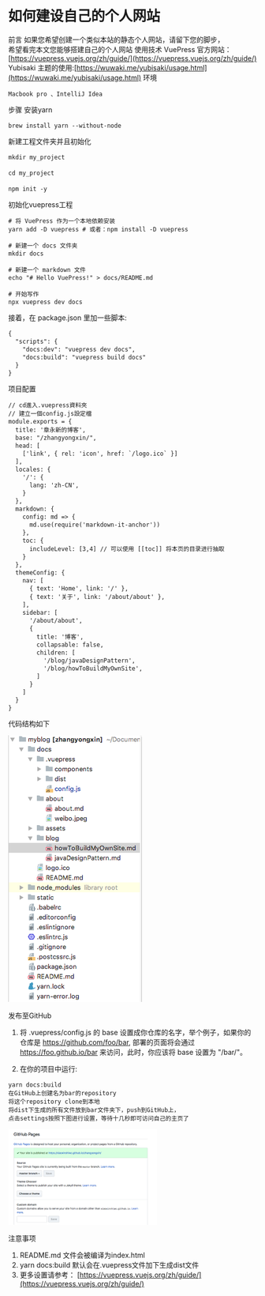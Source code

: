 # 如何建设自己的个人网站
<authorAndTime dateTime='2018-04-24 19:30:06'/>

前言
如果您希望创建一个类似本站的静态个人网站，请留下您的脚步，<br/>
希望看完本文您能够搭建自己的个人网站
使用技术
VuePress 官方网站：[https://vuepress.vuejs.org/zh/guide/](https://vuepress.vuejs.org/zh/guide/)
Yubisaki 主题的使用:[https://wuwaki.me/yubisaki/usage.html](https://wuwaki.me/yubisaki/usage.html)
环境
```
Macbook pro 、IntelliJ Idea
```
步骤
安装yarn
```
brew install yarn --without-node
```
新建工程文件夹并且初始化
```
mkdir my_project

cd my_project

npm init -y
```
初始化vuepress工程
```
# 将 VuePress 作为一个本地依赖安装
yarn add -D vuepress # 或者：npm install -D vuepress

# 新建一个 docs 文件夹
mkdir docs

# 新建一个 markdown 文件
echo "# Hello VuePress!" > docs/README.md

# 开始写作
npx vuepress dev docs
```
接着，在 package.json 里加一些脚本:
```
{
  "scripts": {
    "docs:dev": "vuepress dev docs",
    "docs:build": "vuepress build docs"
  }
}
```
项目配置
```
// cd進入.vuepress資料夾
// 建立一個config.js設定檔
module.exports = {
  title: '章永新的博客',
  base: "/zhangyongxin/",
  head: [
    ['link', { rel: 'icon', href: `/logo.ico` }]
  ],
  locales: {
    '/': {
      lang: 'zh-CN',
    }
  },
  markdown: {
    config: md => {
      md.use(require('markdown-it-anchor'))
    },
    toc: {
      includeLevel: [3,4] // 可以使用 [[toc]] 将本页的目录进行抽取
    }
  },
  themeConfig: {
    nav: [
      { text: 'Home', link: '/' },
      { text: '关于', link: '/about/about' },
    ],
    sidebar: [
      '/about/about',
      {
        title: '博客',
        collapsable: false,
        children: [
          '/blog/javaDesignPattern',
          '/blog/howToBuildMyOwnSite',
        ]
      }
    ]
  }
}
```
代码结构如下

<img src="./codeDirs.png" alt="代码目录" >

发布至GitHub

1. 将 .vuepress/config.js 的 base 设置成你仓库的名字，举个例子，如果你的仓库是 https://github.com/foo/bar, 部署的页面将会通过 https://foo.github.io/bar 来访问，此时，你应该将 base 设置为 "/bar/"。

2. 在你的项目中运行:
```
yarn docs:build
在GitHub上创建名为bar的repository
将这个repository clone到本地
将dist下生成的所有文件放到bar文件夹下，push到GitHub上，
点击settings按照下图进行设置，等待十几秒即可访问自己的主页了
```
<img src="./gitHubPages.png" alt="GitHub设置" style="height: 50%; width: 60%;">

注意事项
1. README.md 文件会被编译为index.html
2. yarn docs:build 默认会在.vuepress文件加下生成dist文件
3. 更多设置请参考： [https://vuepress.vuejs.org/zh/guide/](https://vuepress.vuejs.org/zh/guide/)



